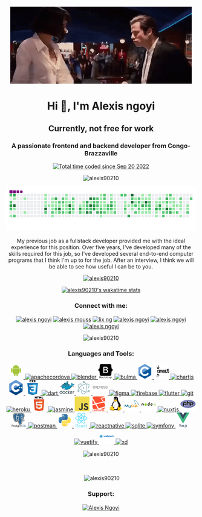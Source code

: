 <div>
<p align="center"><a href="#"><img src="dance.gif" /></a>
  <h1 align="center">Hi 👋, I'm Alexis ngoyi</h1>
   <h2 align="center">Currently, not free for work </h2>
  <h3 align="center">
    A passionate frontend and backend developer from Congo-Brazzaville
  </h3>

  <p align="center"><a href="https://wakatime.com/@87ba5400-e128-4aec-a89d-85310b743b49"
    ><img
      src="https://wakatime.com/badge/user/87ba5400-e128-4aec-a89d-85310b743b49.svg"
      alt="Total time coded since Sep 20 2022" /></a
  ></p>
  <p align="center">
    <img
      src="https://komarev.com/ghpvc/?username=alexis90210&label=Profile%20views&color=0e75b6&style=flat"
      alt="alexis90210"
    />
  </p>

  <p align="center"><a href="#"><img src="contributions.gif" /></a>
  </p>
  <p align="center">
    My previous job as a fullstack developer provided me with the ideal experience
    for this position. Over five years, I've developed many of the skills required
    for this job, so I've developed several end-to-end computer programs that I
    think I'm up to for the job. After an interview, I think we will be able to
    see how useful I can be to you.
  
  </p>
  

  <p align="center">
    <a href="https://github.com/ryo-ma/github-profile-trophy"
      ><img
        src="https://github-profile-trophy.vercel.app/?username=alexis90210"
        alt="alexis90210"
    /></a>
  </p>



<center>
  
  [![alexis90210's wakatime stats](https://github-readme-stats.vercel.app/api/wakatime?username=Hisoka_tegiro)](https://github.com/alexis90210/github-readme-stats)
</center>

  <h3 align="center">Connect with me:</h3>
  <p align="center">
    <a href="https://linkedin.com/in/alexis ngoyi" target="blank"
      ><img
        align="center"
        src="https://raw.githubusercontent.com/rahuldkjain/github-profile-readme-generator/master/src/images/icons/Social/linked-in-alt.svg"
        alt="alexis ngoyi"
        height="30"
        width="40"
    /></a>
    <a href="https://stackoverflow.com/users/alexis mouss" target="blank"
      ><img
        align="center"
        src="https://raw.githubusercontent.com/rahuldkjain/github-profile-readme-generator/master/src/images/icons/Social/stack-overflow.svg"
        alt="alexis mouss"
        height="30"
        width="40"
    /></a>
    <a href="https://fb.com/lix ng" target="blank"
      ><img
        align="center"
        src="https://raw.githubusercontent.com/rahuldkjain/github-profile-readme-generator/master/src/images/icons/Social/facebook.svg"
        alt="lix ng"
        height="30"
        width="40"
    /></a>
    <a href="https://instagram.com/alexis ngoyi" target="blank"
      ><img
        align="center"
        src="https://raw.githubusercontent.com/rahuldkjain/github-profile-readme-generator/master/src/images/icons/Social/instagram.svg"
        alt="alexis ngoyi"
        height="30"
        width="40"
    /></a>
    <a href="https://www.youtube.com/c/alexis ngoyi" target="blank"
      ><img
        align="center"
        src="https://raw.githubusercontent.com/rahuldkjain/github-profile-readme-generator/master/src/images/icons/Social/youtube.svg"
        alt="alexis ngoyi"
        height="30"
        width="40"
    /></a>
    <a href="https://www.hackerearth.com/alexis ngoyi" target="blank"
      ><img
        align="center"
        src="https://raw.githubusercontent.com/rahuldkjain/github-profile-readme-generator/master/src/images/icons/Social/hackerearth.svg"
        alt="alexis ngoyi"
        height="30"
        width="40"
    /></a>
  </p>

  <p
  align="center">
    <img
      src="https://github-readme-streak-stats.herokuapp.com/?user=alexis90210&theme=prussian"
      alt="alexis90210"
    />
  </p>

  <h3 align="center">Languages and Tools:</h3>
  <p align="center">
    <a href="https://developer.android.com" target="_blank" rel="noreferrer">
      <img
        src="https://raw.githubusercontent.com/devicons/devicon/master/icons/android/android-original-wordmark.svg"
        alt="android"
        width="40"
        height="40"
      />
    </a>
    <a href="https://cordova.apache.org/" target="_blank" rel="noreferrer">
      <img
        src="https://www.vectorlogo.zone/logos/apache_cordova/apache_cordova-icon.svg"
        alt="apachecordova"
        width="40"
        height="40"
      />
    </a>
    <a href="https://www.blender.org/" target="_blank" rel="noreferrer">
      <img
        src="https://download.blender.org/branding/community/blender_community_badge_white.svg"
        alt="blender"
        width="40"
        height="40"
      />
    </a>
    <a href="https://getbootstrap.com" target="_blank" rel="noreferrer">
      <img
        src="https://raw.githubusercontent.com/devicons/devicon/master/icons/bootstrap/bootstrap-plain-wordmark.svg"
        alt="bootstrap"
        width="40"
        height="40"
      />
    </a>
    <a href="https://bulma.io/" target="_blank" rel="noreferrer">
      <img
        src="https://raw.githubusercontent.com/gilbarbara/logos/804dc257b59e144eaca5bc6ffd16949752c6f789/logos/bulma.svg"
        alt="bulma"
        width="40"
        height="40"
      />
    </a>
    <a href="https://www.cprogramming.com/" target="_blank" rel="noreferrer">
      <img
        src="https://raw.githubusercontent.com/devicons/devicon/master/icons/c/c-original.svg"
        alt="c"
        width="40"
        height="40"
      />
    </a>
    <a href="https://canvasjs.com" target="_blank" rel="noreferrer">
      <img
        src="https://raw.githubusercontent.com/Hardik0307/Hardik0307/master/assets/canvasjs-charts.svg"
        alt="canvasjs"
        width="40"
        height="40"
      />
    </a>
    <a href="https://www.chartjs.org" target="_blank" rel="noreferrer">
      <img
        src="https://www.chartjs.org/media/logo-title.svg"
        alt="chartjs"
        width="40"
        height="40"
      />
    </a>
    <a href="https://www.w3schools.com/cpp/" target="_blank" rel="noreferrer">
      <img
        src="https://raw.githubusercontent.com/devicons/devicon/master/icons/cplusplus/cplusplus-original.svg"
        alt="cplusplus"
        width="40"
        height="40"
      />
    </a>
    <a href="https://www.w3schools.com/css/" target="_blank" rel="noreferrer">
      <img
        src="https://raw.githubusercontent.com/devicons/devicon/master/icons/css3/css3-original-wordmark.svg"
        alt="css3"
        width="40"
        height="40"
      />
    </a>
    <a href="https://dart.dev" target="_blank" rel="noreferrer">
      <img
        src="https://www.vectorlogo.zone/logos/dartlang/dartlang-icon.svg"
        alt="dart"
        width="40"
        height="40"
      />
    </a>
    <a href="https://www.docker.com/" target="_blank" rel="noreferrer">
      <img
        src="https://raw.githubusercontent.com/devicons/devicon/master/icons/docker/docker-original-wordmark.svg"
        alt="docker"
        width="40"
        height="40"
      />
    </a>
    <a href="https://www.electronjs.org" target="_blank" rel="noreferrer">
      <img
        src="https://raw.githubusercontent.com/devicons/devicon/master/icons/electron/electron-original.svg"
        alt="electron"
        width="40"
        height="40"
      />
    </a>
    <a href="https://expressjs.com" target="_blank" rel="noreferrer">
      <img
        src="https://raw.githubusercontent.com/devicons/devicon/master/icons/express/express-original-wordmark.svg"
        alt="express"
        width="40"
        height="40"
      />
    </a>
    <a href="https://www.figma.com/" target="_blank" rel="noreferrer">
      <img
        src="https://www.vectorlogo.zone/logos/figma/figma-icon.svg"
        alt="figma"
        width="40"
        height="40"
      />
    </a>
    <a href="https://firebase.google.com/" target="_blank" rel="noreferrer">
      <img
        src="https://www.vectorlogo.zone/logos/firebase/firebase-icon.svg"
        alt="firebase"
        width="40"
        height="40"
      />
    </a>
    <a href="https://flutter.dev" target="_blank" rel="noreferrer">
      <img
        src="https://www.vectorlogo.zone/logos/flutterio/flutterio-icon.svg"
        alt="flutter"
        width="40"
        height="40"
      />
    </a>
    <a href="https://git-scm.com/" target="_blank" rel="noreferrer">
      <img
        src="https://www.vectorlogo.zone/logos/git-scm/git-scm-icon.svg"
        alt="git"
        width="40"
        height="40"
      />
    </a>
    <a href="https://heroku.com" target="_blank" rel="noreferrer">
      <img
        src="https://www.vectorlogo.zone/logos/heroku/heroku-icon.svg"
        alt="heroku"
        width="40"
        height="40"
      />
    </a>
    <a href="https://www.w3.org/html/" target="_blank" rel="noreferrer">
      <img
        src="https://raw.githubusercontent.com/devicons/devicon/master/icons/html5/html5-original-wordmark.svg"
        alt="html5"
        width="40"
        height="40"
      />
    </a>
    <a href="https://jasmine.github.io/" target="_blank" rel="noreferrer">
      <img
        src="https://www.vectorlogo.zone/logos/jasmine/jasmine-icon.svg"
        alt="jasmine"
        width="40"
        height="40"
      />
    </a>
    <a
      href="https://developer.mozilla.org/en-US/docs/Web/JavaScript"
      target="_blank"
      rel="noreferrer"
    >
      <img
        src="https://raw.githubusercontent.com/devicons/devicon/master/icons/javascript/javascript-original.svg"
        alt="javascript"
        width="40"
        height="40"
      />
    </a>
    <a href="https://laravel.com/" target="_blank" rel="noreferrer">
      <img
        src="https://raw.githubusercontent.com/devicons/devicon/master/icons/laravel/laravel-plain-wordmark.svg"
        alt="laravel"
        width="40"
        height="40"
      />
    </a>
    <a href="https://www.linux.org/" target="_blank" rel="noreferrer">
      <img
        src="https://raw.githubusercontent.com/devicons/devicon/master/icons/linux/linux-original.svg"
        alt="linux"
        width="40"
        height="40"
      />
    </a>
    <a href="https://www.mysql.com/" target="_blank" rel="noreferrer">
      <img
        src="https://raw.githubusercontent.com/devicons/devicon/master/icons/mysql/mysql-original-wordmark.svg"
        alt="mysql"
        width="40"
        height="40"
      />
    </a>
    <a href="https://nodejs.org" target="_blank" rel="noreferrer">
      <img
        src="https://raw.githubusercontent.com/devicons/devicon/master/icons/nodejs/nodejs-original-wordmark.svg"
        alt="nodejs"
        width="40"
        height="40"
      />
    </a>
    <a href="https://nuxtjs.org/" target="_blank" rel="noreferrer">
      <img
        src="https://www.vectorlogo.zone/logos/nuxtjs/nuxtjs-icon.svg"
        alt="nuxtjs"
        width="40"
        height="40"
      />
    </a>
    <a href="https://www.php.net" target="_blank" rel="noreferrer">
      <img
        src="https://raw.githubusercontent.com/devicons/devicon/master/icons/php/php-original.svg"
        alt="php"
        width="40"
        height="40"
      />
    </a>
    <a href="https://www.postgresql.org" target="_blank" rel="noreferrer">
      <img
        src="https://raw.githubusercontent.com/devicons/devicon/master/icons/postgresql/postgresql-original-wordmark.svg"
        alt="postgresql"
        width="40"
        height="40"
      />
    </a>
    <a href="https://postman.com" target="_blank" rel="noreferrer">
      <img
        src="https://www.vectorlogo.zone/logos/getpostman/getpostman-icon.svg"
        alt="postman"
        width="40"
        height="40"
      />
    </a>
    <a href="https://www.python.org" target="_blank" rel="noreferrer">
      <img
        src="https://raw.githubusercontent.com/devicons/devicon/master/icons/python/python-original.svg"
        alt="python"
        width="40"
        height="40"
      />
    </a>
    <a href="https://reactjs.org/" target="_blank" rel="noreferrer">
      <img
        src="https://raw.githubusercontent.com/devicons/devicon/master/icons/react/react-original-wordmark.svg"
        alt="react"
        width="40"
        height="40"
      />
    </a>
    <a href="https://reactnative.dev/" target="_blank" rel="noreferrer">
      <img
        src="https://reactnative.dev/img/header_logo.svg"
        alt="reactnative"
        width="40"
        height="40"
      />
    </a>
    <a href="https://www.sqlite.org/" target="_blank" rel="noreferrer">
      <img
        src="https://www.vectorlogo.zone/logos/sqlite/sqlite-icon.svg"
        alt="sqlite"
        width="40"
        height="40"
      />
    </a>
    <a href="https://symfony.com" target="_blank" rel="noreferrer">
      <img
        src="https://symfony.com/logos/symfony_black_03.svg"
        alt="symfony"
        width="40"
        height="40"
      />
    </a>
    <a href="https://vuejs.org/" target="_blank" rel="noreferrer">
      <img
        src="https://raw.githubusercontent.com/devicons/devicon/master/icons/vuejs/vuejs-original-wordmark.svg"
        alt="vuejs"
        width="40"
        height="40"
      />
    </a>
    <a href="https://vuetifyjs.com/en/" target="_blank" rel="noreferrer">
      <img
        src="https://bestofjs.org/logos/vuetify.svg"
        alt="vuetify"
        width="40"
        height="40"
      />
    </a>
    <a href="https://webpack.js.org" target="_blank" rel="noreferrer">
      <img
        src="https://raw.githubusercontent.com/devicons/devicon/d00d0969292a6569d45b06d3f350f463a0107b0d/icons/webpack/webpack-original-wordmark.svg"
        alt="webpack"
        width="40"
        height="40"
      />
    </a>
    <a
      href="https://www.adobe.com/products/xd.html"
      target="_blank"
      rel="noreferrer"
    >
      <img
        src="https://cdn.worldvectorlogo.com/logos/adobe-xd.svg"
        alt="xd"
        width="40"
        height="40"
      />
    </a>
  </p>

  <p align="center">
    <img
      align="center"
      src="https://github-readme-stats.vercel.app/api/top-langs?username=alexis90210&langs_count=12&show_icons=true&locale=en&layout=compact&theme=prussian"
      alt="alexis90210"
    />
  </p>
  <br />

  <p align="center">
    &nbsp;<img
      align="center"
      src="https://github-readme-stats.vercel.app/api?username=alexis90210&show_icons=true&locale=en&theme=prussian"
      alt="alexis90210"
    />
  </p>

  <h3 align="center">Support:</h3>

  <p align="center">
    <a href="https://www.buymeacoffee.com/Alexis Ngoyi">
      <img
        align="center"
        src="https://cdn.buymeacoffee.com/buttons/v2/default-yellow.png"
        height="50"
        width="210"
        alt="Alexis Ngoyi"
    /></a>
  </p>
  <br>
  <br>
</div>
